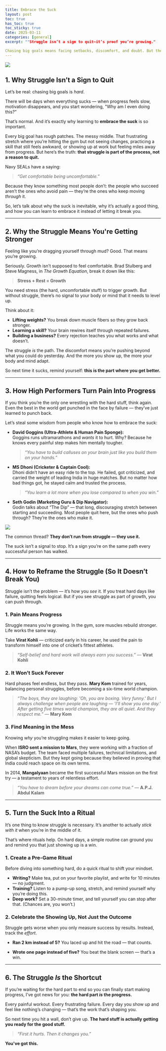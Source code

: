 ```yaml
---
title: Embrace the Suck  
layout: post
toc: true
has_toc: true
toc_sticky: true
date: 2025-03-11  
categories: [general]  
excerpt: ""Struggle isn’t a sign to quit—it’s proof you’re growing."

Chasing big goals means facing setbacks, discomfort, and doubt. But the best performers don’t avoid the hard stuff—they embrace it. Learn how to push through challenges, reframe struggles, and turn pain into progress. The hard part is the shortcut."
---
```


![](https://i.imgur.com/EVwG2k6.jpeg)



## 1. Why Struggle Isn’t a Sign to Quit

Let’s be real: chasing big goals is *hard*.  

There will be days when everything sucks — when progress feels slow, motivation disappears, and you start wondering, "Why am I even doing this?"  

That’s normal. And it’s exactly why learning to **embrace the suck** is so important.  

Every big goal has rough patches. The messy middle. That frustrating stretch where you’re hitting the gym but not seeing changes, practicing a skill that still feels awkward, or showing up at work but feeling miles away from progress. But here’s the truth: **that struggle is part of the process, not a reason to quit.**  

Navy SEALs have a saying:  

> *“Get comfortable being uncomfortable.”*  

Because they know something most people don’t: the people who succeed aren’t the ones who avoid pain — they’re the ones who keep moving *through* it.  

So, let’s talk about why the suck is inevitable, why it’s actually a good thing, and how you can learn to embrace it instead of letting it break you.  

---



## 2. Why the Struggle Means You're Getting Stronger

Feeling like you’re dragging yourself through mud? Good. That means you’re growing.  

Seriously. Growth isn’t supposed to feel comfortable. Brad Stulberg and Steve Magness, in *The Growth Equation*, break it down like this:  

> **Stress + Rest = Growth**  

You need stress (the hard, uncomfortable stuff) to trigger growth. But without struggle, there’s no signal to your body or mind that it needs to level up.  

Think about it:  

- **Lifting weights?** You break down muscle fibers so they grow back stronger.  
- **Learning a skill?** Your brain rewires itself through repeated failures.  
- **Building a business?** Every rejection teaches you what works and what doesn’t.  

The struggle *is* the path. The discomfort means you’re pushing beyond what you could do yesterday. And the more you show up, the more your body and mind adapt.  

So next time it sucks, remind yourself: **this is the part where you get better.**  

---



## 3. How High Performers Turn Pain Into Progress

If you think you’re the only one wrestling with the hard stuff, think again. Even the best in the world get punched in the face by failure — they’ve just learned to punch back.  

Let’s steal some wisdom from people who know how to embrace the suck:  

- **David Goggins (Ultra-Athlete & Human Pain Sponge):**  
  Goggins runs ultramarathons and *wants* it to hurt. Why? Because he knows every painful step makes him mentally tougher.  
  > *“You have to build calluses on your brain just like you build them on your hands.”*  

- **MS Dhoni (Cricketer & Captain Cool):**  
  Dhoni didn’t have an easy ride to the top. He failed, got criticized, and carried the weight of leading India in huge matches. But no matter how bad things got, he stayed calm and trusted the process.  
  > *“You learn a lot more when you lose compared to when you win.”*  

- **Seth Godin (Marketing Guru & Dip Navigator):**  
  Godin talks about “The Dip” — that long, discouraging stretch between starting and succeeding. Most people quit here, but the ones who push through? They’re the ones who make it.  

![](https://i.imgur.com/M3YZ6BX.png)

The common thread? **They don’t run from struggle — they use it.**  

The suck isn’t a signal to stop. It’s a sign you’re on the same path every successful person has walked.  



---



## 4. How to Reframe the Struggle (So It Doesn’t Break You)

Struggle isn’t the problem — it’s how you *see* it. If you treat hard days like failure, quitting feels logical. But if you see struggle as part of growth, you can push through.  

### **1. Pain Means Progress**  
Struggle means you’re growing. In the gym, sore muscles rebuild stronger. Life works the same way.  

Take **Virat Kohli** — criticized early in his career, he used the pain to transform himself into one of cricket’s fittest athletes.  
> _“Self-belief and hard work will always earn you success.”_ — **Virat Kohli**  

### **2. It Won’t Suck Forever**  
Hard phases feel endless, but they pass. **Mary Kom** trained for years, balancing personal struggles, before becoming a six-time world champion.  
> _“The boys, they are laughing: 'Oh, you are boxing. Very funny.' But I always challenge when people are laughing — 'I'll show you one day.' After getting five times world champion, they are all quiet. And they respect me.”_ — **Mary Kom**  

### **3. Find Meaning in the Mess**  
Knowing *why* you’re struggling makes it easier to keep going.  

When **ISRO sent a mission to Mars**, they were working with a fraction of NASA’s budget. The team faced multiple failures, technical limitations, and global skepticism. But they kept going because they believed in proving that India could reach space on its own terms.  

In 2014, **Mangalyaan** became the first successful Mars mission on the first try — a testament to years of relentless effort.  

> *“You have to dream before your dreams can come true.”* — **A.P.J. Abdul Kalam**  



---



## 5. Turn the Suck Into a Ritual

It’s one thing to know struggle is necessary. It’s another to actually *stick with it* when you’re in the middle of it.  

That’s where rituals help. On hard days, a simple routine can ground you and remind you that just showing up is a win.  

### **1. Create a Pre-Game Ritual**  
Before diving into something hard, do a quick ritual to shift your mindset.  

- **Writing?** Make tea, put on your favorite playlist, and write for 10 minutes — no judgment.  
- **Training?** Listen to a pump-up song, stretch, and remind yourself why you’re doing this.  
- **Deep work?** Set a 30-minute timer, and tell yourself you can stop after that. (Chances are, you won’t.)  

### **2. Celebrate the Showing Up, Not Just the Outcome**  
Struggle gets worse when you only measure success by results. Instead, track the *effort*.  

- **Ran 2 km instead of 5?** You laced up and hit the road — that counts.  

- **Wrote one page instead of five?** You beat the blank screen — that’s a win.  

  

---



## 6. The Struggle *Is* the Shortcut

If you’re waiting for the hard part to end so you can finally start making progress, I’ve got news for you: **the hard part *is* the progress.**  

Every painful workout. Every frustrating failure. Every day you show up and feel like nothing’s changing — that’s the work that’s shaping you.  

So next time you hit a wall, don’t give up. **The hard stuff is actually getting you ready for the good stuff.**  

> _“First it hurts. Then it changes you.”_  

**You've got this.**  
